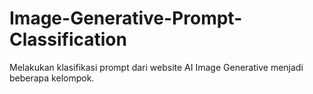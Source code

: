 # Image-Generative-Prompt-Classification
Melakukan klasifikasi prompt dari website AI Image Generative menjadi beberapa kelompok.
